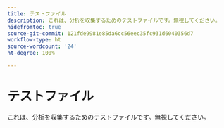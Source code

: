 ```yaml
---
title: テストファイル
description: これは、分析を収集するためのテストファイルです。無視してください。
hidefromtoc: true
source-git-commit: 121fde9981e85da6cc56eec35fc931d6040356d7
workflow-type: ht
source-wordcount: '24'
ht-degree: 100%

---
```



# テストファイル

これは、分析を収集するためのテストファイルです。無視してください。